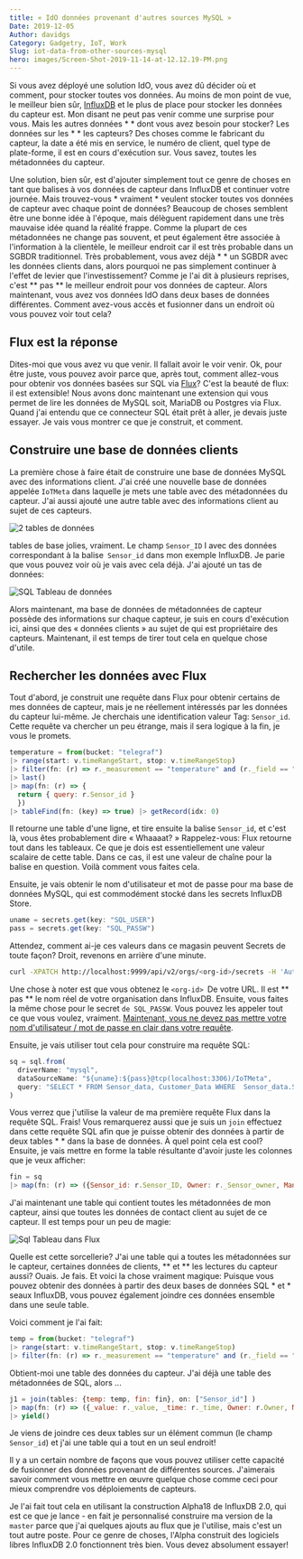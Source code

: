 ```yaml
---
title: « IdO données provenant d'autres sources MySQL »
Date: 2019-12-05
Author: davidgs
Category: Gadgetry, IoT, Work
Slug: iot-data-from-other-sources-mysql
hero: images/Screen-Shot-2019-11-14-at-12.12.19-PM.png
---
```


Si vous avez déployé une solution IdO, vous avez dû décider où et comment, pour stocker toutes vos données. Au moins de mon point de vue, le meilleur bien sûr, [InfluxDB](https://www.influxdata.com/products/influxdb-overview/) et le plus de place pour stocker les données du capteur est. Mon disant ne peut pas venir comme une surprise pour vous. Mais les autres données * * dont vous avez besoin pour stocker? Les données sur les * * les capteurs? Des choses comme le fabricant du capteur, la date a été mis en service, le numéro de client, quel type de plate-forme, il est en cours d'exécution sur. Vous savez, toutes les métadonnées du capteur.

Une solution, bien sûr, est d'ajouter simplement tout ce genre de choses en tant que balises à vos données de capteur dans InfluxDB et continuer votre journée. Mais trouvez-vous * vraiment * veulent stocker toutes vos données de capteur avec chaque point de données? Beaucoup de choses semblent être une bonne idée à l'époque, mais délèguent rapidement dans une très mauvaise idée quand la réalité frappe. Comme la plupart de ces métadonnées ne change pas souvent, et peut également être associée à l'information à la clientèle, le meilleur endroit car il est très probable dans un SGBDR traditionnel. Très probablement, vous avez déjà * * un SGBDR avec les données clients dans, alors pourquoi ne pas simplement continuer à l'effet de levier que l'investissement? Comme je l'ai dit à plusieurs reprises, c'est ** pas ** le meilleur endroit pour vos données de capteur. Alors maintenant, vous avez vos données IdO dans deux bases de données différentes. Comment avez-vous accès et fusionner dans un endroit où vous pouvez voir tout cela?

## Flux est la réponse

Dites-moi que vous avez vu que venir. Il fallait avoir le voir venir. Ok, pour être juste, vous pouvez avoir parce que, après tout, comment allez-vous pour obtenir vos données basées sur SQL via [Flux](https://www.influxdata.com/products/flux/)? C'est la beauté de flux: il est extensible! Nous avons donc maintenant une extension qui vous permet de lire les données de MySQL soit, MariaDB ou Postgres via Flux. Quand j'ai entendu que ce connecteur SQL était prêt à aller, je devais juste essayer. Je vais vous montrer ce que je construit, et comment.

## Construire une base de données clients

La première chose à faire était de construire une base de données MySQL avec des informations client. J'ai créé une nouvelle base de données appelée `IoTMeta` dans laquelle je mets une table avec des métadonnées du capteur. J'ai aussi ajouté une autre table avec des informations client au sujet de ces capteurs.

![2 tables de données](/posts/category/database/imagesScreen-Shot-2019-11-14-at-11.38.33-AM.png)

tables de base jolies, vraiment. Le champ `Sensor_ID` I avec des données correspondant à la balise` Sensor_id` dans mon exemple InfluxDB. Je parie que vous pouvez voir où je vais avec cela déjà. J'ai ajouté un tas de données:

![SQL Tableau de données](/posts/category/database/imagesScreen-Shot-2019-11-14-at-11.48.38-AM.png)

Alors maintenant, ma base de données de métadonnées de capteur possède des informations sur chaque capteur, je suis en cours d'exécution ici, ainsi que des « données clients » au sujet de qui est propriétaire des capteurs. Maintenant, il est temps de tirer tout cela en quelque chose d'utile.

## Rechercher les données avec Flux

Tout d'abord, je construit une requête dans Flux pour obtenir certains de mes données de capteur, mais je ne réellement intéressés par les données du capteur lui-même. Je cherchais une identification valeur Tag: `Sensor_id`. Cette requête va chercher un peu étrange, mais il sera logique à la fin, je vous le promets.

```js
temperature = from(bucket: "telegraf")
|> range(start: v.timeRangeStart, stop: v.timeRangeStop)
|> filter(fn: (r) => r._measurement == "temperature" and (r._field == "temp_c"))
|> last()
|> map(fn: (r) => {
  return { query: r.Sensor_id }
  })
|> tableFind(fn: (key) => true) |> getRecord(idx: 0)
```

Il retourne une table d'une ligne, et tire ensuite la balise `Sensor_id`, et c'est là, vous êtes probablement dire « Whaaaat? » Rappelez-vous: Flux retourne tout dans les tableaux. Ce que je dois est essentiellement une valeur scalaire de cette table. Dans ce cas, il est une valeur de chaîne pour la balise en question. Voilà comment vous faites cela.

Ensuite, je vais obtenir le nom d'utilisateur et mot de passe pour ma base de données MySQL, qui est commodément stocké dans les secrets InfluxDB Store.

```js
uname = secrets.get(key: "SQL_USER")
pass = secrets.get(key: "SQL_PASSW")
```

Attendez, comment ai-je ces valeurs dans ce magasin peuvent Secrets de toute façon? Droit, revenons en arrière d'une minute.

```sh
curl -XPATCH http://localhost:9999/api/v2/orgs/<org-id>/secrets -H 'Authorization: Token <token>' -H 'Content-type: application/json' --data '{ "SQL_USER": “<username>" }'
```

Une chose à noter est que vous obtenez le `<org-id> `De votre URL. Il est ** pas ** le nom réel de votre organisation dans InfluxDB. Ensuite, vous faites la même chose pour le secret `de SQL_PASSW`. Vous pouvez les appeler tout ce que vous voulez, vraiment. [Maintenant, vous ne devez pas mettre votre nom d'utilisateur / mot de passe en clair dans votre requête](https://v2.docs.influxdata.com/v2.0/security/secrets/).

Ensuite, je vais utiliser tout cela pour construire ma requête SQL:

```js
sq = sql.from(
  driverName: "mysql",
  dataSourceName: "${uname}:${pass}@tcp(localhost:3306)/IoTMeta",
  query: "SELECT * FROM Sensor_data, Customer_Data WHERE  Sensor_data.Sensor_ID = ${"\""+temperature.query+"\"  AND Sensor_data.measurement = \"temperature\" AND Sensor_data.CustomerID = Customer_Data.Customer_ID"}" //"SELECT * FROM Sensor_data WHERE Sensor_ID = ${"\""+temperature.query+"\" AND measurement = \"temperature\""}" //q //  humidity.query //"SELECT * FROM Sensor_Data WHERE Sensor_ID = \"THPL001\""// humidity.query
)
```

Vous verrez que j'utilise la valeur de ma première requête Flux dans la requête SQL. Frais! Vous remarquerez aussi que je suis un `join` effectuez dans cette requête SQL afin que je puisse obtenir des données à partir de deux tables * * dans la base de données. À quel point cela est cool? Ensuite, je vais mettre en forme la table résultante d'avoir juste les colonnes que je veux afficher:

```js
fin = sq
|> map(fn: (r) => ({Sensor_id: r.Sensor_ID, Owner: r._Sensor_owner, Manufacturer: r.Sensor_mfg, MCU_Class: r.MCU_class, MCU_Vendor: r.MCU_vendor, Customer: r.Customer, Address: r.Address, Phone: r.phone}))
```

J'ai maintenant une table qui contient toutes les métadonnées de mon capteur, ainsi que toutes les données de contact client au sujet de ce capteur. Il est temps pour un peu de magie:

![Sql Tableau dans Flux](/posts/category/database/images/Screen-Shot-2019-11-14-at-12.12.19-PM.png)

Quelle est cette sorcellerie? J'ai une table qui a toutes les métadonnées sur le capteur, certaines données de clients, ** et ** les lectures du capteur aussi? Ouais. Je fais. Et voici la chose vraiment magique: Puisque vous pouvez obtenir des données à partir des deux bases de données SQL * et * seaux InfluxDB, vous pouvez également joindre ces données ensemble dans une seule table.

Voici comment je l'ai fait:

```js
temp = from(bucket: "telegraf")
|> range(start: v.timeRangeStart, stop: v.timeRangeStop)
|> filter(fn: (r) => r._measurement == "temperature" and (r._field == "temp_c"))
```

Obtient-moi une table des données du capteur. J'ai déjà une table des métadonnées de SQL, alors ...

```js
j1 = join(tables: {temp: temp, fin: fin}, on: ["Sensor_id"] )
|> map(fn: (r) => ({_value: r._value, _time: r._time, Owner: r.Owner, Manufacturer: r.Manufacturer, MCU_Class: r.MCU_Class, MCU_Vendor: r.MCU_Vendor, Customer: r.Customer, Address: r.Address, Phone: r.phone}))
|> yield()
```

Je viens de joindre ces deux tables sur un élément commun (le champ `Sensor_id`) et j'ai une table qui a tout en un seul endroit!

Il y a un certain nombre de façons que vous pouvez utiliser cette capacité de fusionner des données provenant de différentes sources. J'aimerais savoir comment vous mettre en œuvre quelque chose comme ceci pour mieux comprendre vos déploiements de capteurs.

Je l'ai fait tout cela en utilisant la construction Alpha18 de InfluxDB 2.0, qui est ce que je lance - en fait je personnalisé construire ma version de la `master` parce que j'ai quelques ajouts au flux que je l'utilise, mais c'est un tout autre poste. Pour ce genre de choses, l'Alpha construit des logiciels libres InfluxDB 2.0 fonctionnent très bien. Vous devez absolument essayer!
